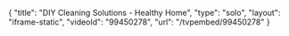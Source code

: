 {
    "title": "DIY Cleaning Solutions - Healthy Home",
    "type": "solo",
    "layout": "iframe-static",
    "videoId": "99450278",
    "url": "\/tvpembed\/99450278"
}